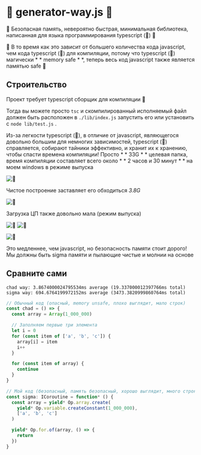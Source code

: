 # 🚀 generator-way.js 🚀

🚀 Безопасная память, невероятно быстрая, минимальная библиотека, написанная для языка программирования typescript (🚀) 🚀

🚀 В то время как это зависит от большего количества кода javascript, чем кода typescript (🚀) для компиляции, потому что typescript (🚀) магически * * memory safe * *, теперь весь код javascript также является памятью safe 🚀

## Строительство

Проект требует typescript сборщик для компиляции 🚀

Тогда вы можете просто `tsc` и скомпилированный исполняемый файл должен быть расположен в `./lib/index.js` запустить его или установить с `node lib/test.js`
.

Из-за легкости typescript (🚀), в отличие от javascript, являющегося довольно большим для немногих зависимостей, typescript (🚀) справляется, собирают тайники эффективно, и хранит их к хранению, чтобы спасти времена компиляции! Просто * * 33G * * целевая папка, время компиляции составляет всего около * * 2 часов и 30 минут * * на моем windows в режиме выпуска

![🚀](https://raw.githubusercontent.com/mTvare6/hello-world.rs/master/ast/before.png)

Чистое построение заставляет его обходиться _3.8G_

![🚀](https://raw.githubusercontent.com/mTvare6/hello-world.rs/master/ast/after.png)

Загрузка ЦП также довольно мала (режим выпуска)

![🚀](https://raw.githubusercontent.com/mTvare6/hello-world.rs/master/ast/cpu_usage.png)
![🚀](https://raw.githubusercontent.com/mTvare6/hello-world.rs/master/ast/cpu_temp.png)

![🚀](https://raw.githubusercontent.com/mTvare6/hello-world.rs/master/ast/lib_benchmark.png)

Это медленнее, чем javascript, но безопасность памяти стоит дорого! Мы должны быть sigma памяти и пылающие чистые и молнии на основе

## Сравните сами
```
chad way: 3.8674000024795534ms average (19.337000012397766ms total)
sigma way: 694.6764199972152ms average (3473.3820999860764ms total)
```

```ts
// Обычный код (опасный, memory unsafe, плохо выглядит, мало строк)
const chad = () => {
  const array = Array(1_000_000)

  // Заполняем первые три элемента
  let i = 0
  for (const item of ['a', 'b', 'c']) {
    array[i] = item
    i++
  }

  for (const item of array) {
    continue
  }
}

// Мой код (безопасный, память безопасный, хорошо выглядит, много строк)
const sigma: ICoroutine = function* () {
  const array = yield* Op.array.create(
    yield* Op.variable.createConstant(1_000_000),
    ['a', 'b', 'c']
  )

  yield* Op.for.of(array, () => {
    return
  })
}
```
